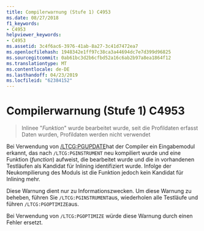 ```yaml
---
title: Compilerwarnung (Stufe 1) C4953
ms.date: 08/27/2018
f1_keywords:
- C4953
helpviewer_keywords:
- C4953
ms.assetid: 3c4f6ac6-3976-41ab-8a27-3c41d7472ea7
ms.openlocfilehash: 1948342e1ff97c38ca3a44694dc7e7d399d96825
ms.sourcegitcommit: 0ab61bc3d2b6cfbd52a16c6ab2b97a8ea1864f12
ms.translationtype: MT
ms.contentlocale: de-DE
ms.lasthandoff: 04/23/2019
ms.locfileid: "62384152"
---
```

# <a name="compiler-warning-level-1-c4953"></a>Compilerwarnung (Stufe 1) C4953

> Inlinee "*Funktion*" wurde bearbeitet wurde, seit die Profildaten erfasst Daten wurden, Profildaten werden nicht verwendet

Bei Verwendung von [/LTCG:PGUPDATE](../../build/reference/ltcg-link-time-code-generation.md)hat der Compiler ein Eingabemodul erkannt, das nach `/LTCG:PGINSTRUMENT` neu kompiliert wurde und eine Funktion (*function*) aufweist, die bearbeitet wurde und die in vorhandenen Testläufen als Kandidat für Inlining identifiziert wurde. Infolge der Neukompilierung des Moduls ist die Funktion jedoch kein Kandidat für Inlining mehr.

Diese Warnung dient nur zu Informationszwecken. Um diese Warnung zu beheben, führen Sie `/LTCG:PGINSTRUMENT`aus, wiederholen alle Testläufe und führen `/LTCG:PGOPTIMIZE`aus.

Bei Verwendung von `/LTCG:PGOPTIMIZE` würde diese Warnung durch einen Fehler ersetzt.